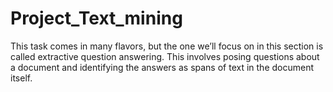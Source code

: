 # Project_Text_mining
This task comes in many flavors, but the one we’ll focus on in this section is called extractive question answering. This involves posing questions about a document and identifying the answers as spans of text in the document itself.
